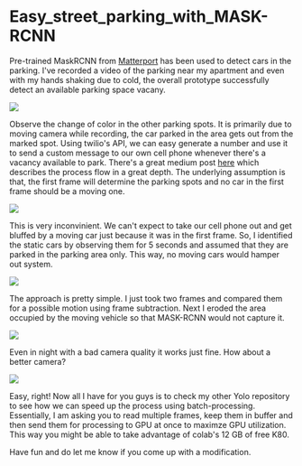 # Easy_street_parking_with_MASK-RCNN
Pre-trained MaskRCNN from [Matterport](https://github.com/matterport/Mask_RCNN) has been used to detect cars in the parking. I've recorded a video of the parking near my apartment and even with my hands shaking due to cold, the overall prototype successfully detect an available parking space vacany. 

![](test_vid.gif)

Observe the change of color in the other parking spots. It is primarily due to moving camera while recording, the car parked in the area gets out from the marked spot. Using twilio's API, we can easy generate a number and use it to send a custom message to our own cell phone whenever there's a vacancy available to park. There's a great medium post [here](https://medium.com/@ageitgey/snagging-parking-spaces-with-mask-r-cnn-and-python-955f2231c400) which describes the process flow in a great depth. The underlying assumption is that, the first frame will determine the parking spots and no car in the first frame should be a moving one. 

![](assumption_test1.gif)



This is very inconvinient. We can't expect to take our cell phone out and get bluffed by a moving car just because it was in the first frame. So, I identified the static cars by observing them for 5 seconds and assumed that they are parked in the parking area only. This way, no moving cars would hamper out system. 

![](better_test1.gif)





The approach is pretty simple. I just took two frames and compared them for a possible motion using frame subtraction. Next I eroded the area occupied by the moving vehicle so that MASK-RCNN would not capture it. 




![](night_blur_test.gif)



Even in night with a bad camera quality it works just fine. How about a better camera?


![](night_antiblurc_test.gif)



Easy, right! Now all I have for you guys is to check my other Yolo repository to see how we can speed up the process using batch-processing. Essentially, I am asking you to read multiple frames, keep them in buffer and then send them for processing to GPU at once to maximze GPU utilization. This way you might be able to take advantage of colab's 12 GB of free K80. 

Have fun and do let me know if you come up with a modification.




